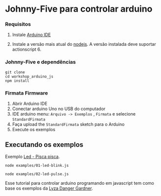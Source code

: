 # Johnny-Five para controlar arduino


### Requisitos

1. Instale [Arduino IDE](https://www.arduino.cc/en/Main/Software)

2. Instale a versão mais atual do [nodejs](https://nodejs.org/en/). A versão instalada deve suportar actionscript 6.


### Johnny-Five e dependências

```
git clone
cd workshop_arduino_js
npm install
```

### Firmata Firmware

1. Abrir Arduino IDE
2. Conectar arduino Uno no USB do computador
3. IDE arduino menu: `Arquivo -> Exemplos` , `Firmata` e selecione `StandardFirmata`
4. Faça upload the `StandardFirmata` sketch para o Arduino
5. Execute os exemplos



## Executando os exemplos


Exemplo [Led - Pisca pisca](https://github.com/desireesantos/workshop_arduino_js/blob/master/exemplos/01-led-blink.js).

```
node examples/01-led-blink.js
```

```
node examples/02-led-pulse.js
```

Esse tutorial para controlar arduino programando em javascript tem como base os exemplos da [Lyza Danger Gardner](https://github.com/lyzadanger/jsot-johnny-five).
